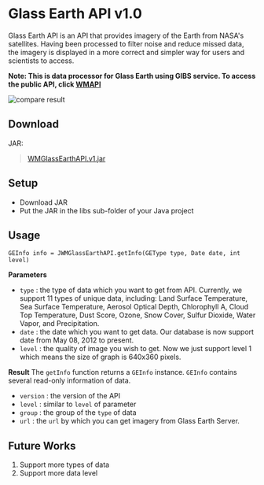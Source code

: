 # Glass Earth API v1.0

Glass Earth API is an API that provides imagery of the Earth from NASA's satellites. Having been processed to filter noise and reduce missed data, the imagery is displayed in a more correct and simpler way for users and scientists to access.

**Note: This is data processor for Glass Earth using GIBS service. To access the public API, click [WMAPI](http://glassearth.net/wmapi)**

![compare result][1]

## Download
JAR:
> [WMGlassEarthAPI.v1.jar](https://dl.dropboxusercontent.com/u/36585213/OpenSource%20Resource/nasaisac2014/WMGlassEarthAPI.v1.jar)

## Setup

* Download JAR
* Put the JAR in the libs sub-folder of your Java project

## Usage

    GEInfo info = JWMGlassEarthAPI.getInfo(GEType type, Date date, int level)

**Parameters**

* `type` : the type of data which you want to get from API. Currently, we support 11 types of unique data, including: Land Surface Temperature, Sea Surface Temperature, Aerosol Optical Depth, Chlorophyll A, Cloud Top Temperature, Dust Score, Ozone, Snow Cover, Sulfur Dioxide, Water Vapor, and Precipitation.
* `date` : the date which you want to get data. Our database is now support date from May 08, 2012 to present.
* `level` : the quality of image you wish to get. Now we just support level 1 which means the size of graph is 640x360 pixels.

**Result**
The `getInfo` function returns a `GEInfo` instance. `GEInfo` contains several read-only information of data.

* `version` : the version of the API
* `level` : similar to `level` of parameter
* `group` : the group of the `type` of data
* `url` : the `url` by which you can get imagery from Glass Earth Server.

## Future Works
1. Support more types of data
2. Support more data level


[1]: https://dl.dropboxusercontent.com/u/36585213/OpenSource%20Resource/nasaisac2014/comparing.png (403KB)
